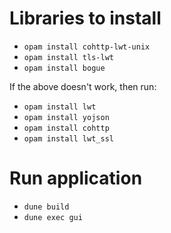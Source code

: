 # Libraries to install
- `opam install cohttp-lwt-unix`
- `opam install tls-lwt`
- `opam install bogue`

If the above doesn't work, then run:

- `opam install lwt`
- `opam install yojson`
- `opam install cohttp`
- `opam install lwt_ssl`

# Run application
- `dune build`
- `dune exec gui`
